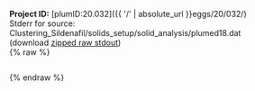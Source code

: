 **Project ID:** [plumID:20.032]({{ '/' | absolute_url }}eggs/20/032/)  
Stderr for source:  Clustering_Sildenafil/solids_setup/solid_analysis/plumed18.dat   
(download [zipped raw stdout](plumed18.dat.plumed.stdout.txt.zip))  
{% raw %}
<pre>
</pre>
{% endraw %}
